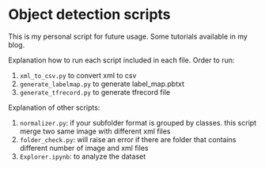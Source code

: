 # Object detection scripts

This is my personal script for future usage. Some tutorials available in my blog.

Explanation how to run each script included in each file.
Order to run:

1. `xml_to_csv.py` to convert xml to csv 
2. `generate_labelmap.py` to generate label_map.pbtxt
3. `generate_tfrecord.py` to generate tfrecord file

Explanation of other scripts:

1. `normalizer.py`: if your subfolder format is grouped by classes. this script merge two same image with different xml files
2. `folder_check.py`: will raise an error if there are folder that contains different number of image and xml files
3. `Explorer.ipynb`: to analyze the dataset

